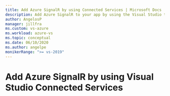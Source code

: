 ```yaml
---
title: Add Azure SignalR by using Connected Services | Microsoft Docs
description: Add Azure SignalR to your app by using the Visual Studio to add a connected service
author: AngelosP
manager: jillfra
ms.custom: vs-azure
ms.workload: azure-vs
ms.topic: conceptual
ms.date: 06/10/2020
ms.author: angelpe
monikerRange: ">= vs-2019"
---
```

# Add Azure SignalR by using Visual Studio Connected Services
